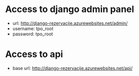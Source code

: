 # Access to django admin panel
 - url: http://django-rezervacije.azurewebsites.net/admin/
 - username: tpo_root
 - password: tpo_root

 # Access to api
  - base url: http://django-rezervacije.azurewebsites.net/api/